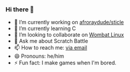 ### Hi there 👋

<!--
**afroraydude/afroraydude** is a ✨ _special_ ✨ repository because its `README.md` (this file) appears on your GitHub profile.

- 🤔 I’m looking for help with ...
-->

- 🔭 I’m currently working on [afroraydude/sticle](https://github.com/afroraydude/sticle)
- 🌱 I’m currently learning C
- 👯 I’m looking to collaborate on [Wombat Linux](https://wombatlinux.org)
- 💬 Ask me about Scratch Battle
- 📫 How to reach me: [via email](mailto:afroraydude@protonmail.org)
- 😄 Pronouns: he/him
- ⚡ Fun fact: I make games when I'm bored.
